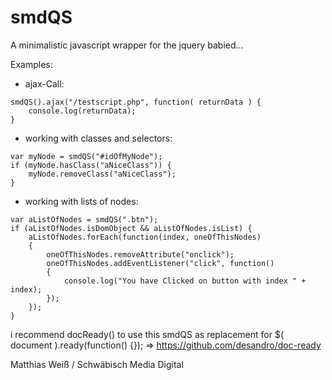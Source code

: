 # smdQS
A minimalistic javascript wrapper for the jquery babied...

Examples:

- ajax-Call:
```
smdQS().ajax("/testscript.php", function( returnData ) {
	console.log(returnData);					
}
```

- working with classes and selectors:
```
var myNode = smdQS("#idOfMyNode");
if (myNode.hasClass("aNiceClass")) {
	myNode.removeClass("aNiceClass");
}
```

- working with lists of nodes:
```
var aListOfNodes = smdQS(".btn");
if (aListOfNodes.isDomObject && aListOfNodes.isList) {
	aListOfNodes.forEach(function(index, oneOfThisNodes) 
	{
		oneOfThisNodes.removeAttribute("onclick");
		oneOfThisNodes.addEventListener("click", function() 
		{
			console.log("You have Clicked on button with index " + index);
		});
	});
} 
```

i recommend docReady() to use this smdQS as replacement for $( document ).ready(function() {}); => https://github.com/desandro/doc-ready


Matthias Weiß / Schwäbisch Media Digital
